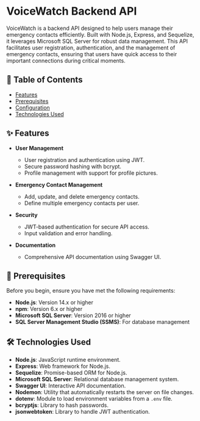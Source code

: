 # VoiceWatch Backend API

VoiceWatch is a backend API designed to help users manage their emergency contacts efficiently. Built with Node.js, Express, and Sequelize, it leverages Microsoft SQL Server for robust data management. This API facilitates user registration, authentication, and the management of emergency contacts, ensuring that users have quick access to their important connections during critical moments.

## 📄 Table of Contents

- [Features](#features)
- [Prerequisites](#prerequisites)
- [Configuration](#configuration)
- [Technologies Used](#technologies-used)


## ✨ Features

- **User Management**
  - User registration and authentication using JWT.
  - Secure password hashing with bcrypt.
  - Profile management with support for profile pictures.
  
- **Emergency Contact Management**
  - Add, update, and delete emergency contacts.
  - Define multiple emergency contacts per user.
  
- **Security**
  - JWT-based authentication for secure API access.
  - Input validation and error handling.
  
- **Documentation**
  - Comprehensive API documentation using Swagger UI.

## 🔧 Prerequisites

Before you begin, ensure you have met the following requirements:

- **Node.js**: Version 14.x or higher
- **npm**: Version 6.x or higher
- **Microsoft SQL Server**: Version 2016 or higher
- **SQL Server Management Studio (SSMS)**: For database management

## 🛠 Technologies Used

- **Node.js**: JavaScript runtime environment.
- **Express**: Web framework for Node.js.
- **Sequelize**: Promise-based ORM for Node.js.
- **Microsoft SQL Server**: Relational database management system.
- **Swagger UI**: Interactive API documentation.
- **Nodemon**: Utility that automatically restarts the server on file changes.
- **dotenv**: Module to load environment variables from a `.env` file.
- **bcryptjs**: Library to hash passwords.
- **jsonwebtoken**: Library to handle JWT authentication.

